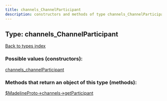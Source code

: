 ```yaml
---
title: channels_ChannelParticipant
description: constructors and methods of type channels_ChannelParticipant
---
```

## Type: channels\_ChannelParticipant  
[Back to types index](index.md)



### Possible values (constructors):

[channels\_channelParticipant](../constructors/channels_channelParticipant.md)  



### Methods that return an object of this type (methods):

[$MadelineProto->channels->getParticipant](../methods/channels_getParticipant.md)  



